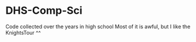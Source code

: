 # DHS-Comp-Sci
Code collected over the years in high school
Most of it is awful, but I like the KnightsTour ^^
